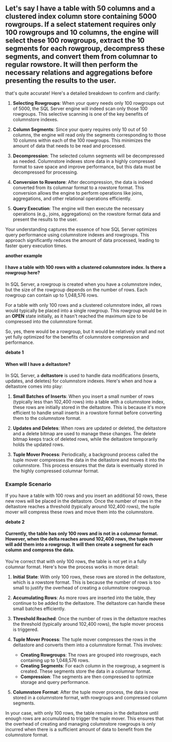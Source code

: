 ## Let's say I have a table with 50 columns and a clustered index column store containing 5000 rowgroups. If a select statement requires only 100 rowgroups and 10 columns, the engine will select these 100 rowgroups, extract the 10 segments for each rowgroup, decompress these segments, and convert them from columnar to regular rowstore. It will then perform the necessary relations and aggregations before presenting the results to the user. 

that's quite accurate! Here's a detailed breakdown to confirm and clarify:

1. **Selecting Rowgroups**: When your query needs only 100 rowgroups out of 5000, the SQL Server engine will indeed scan only those 100 rowgroups. This selective scanning is one of the key benefits of columnstore indexes.

2. **Column Segments**: Since your query requires only 10 out of 50 columns, the engine will read only the segments corresponding to those 10 columns within each of the 100 rowgroups. This minimizes the amount of data that needs to be read and processed.

3. **Decompression**: The selected column segments will be decompressed as needed. Columnstore indexes store data in a highly compressed format to save space and improve performance, but this data must be decompressed for processing.

4. **Conversion to Rowstore**: After decompression, the data is indeed converted from its columnar format to a rowstore format. This conversion allows the engine to perform operations like joins, aggregations, and other relational operations efficiently.

5. **Query Execution**: The engine will then execute the necessary operations (e.g., joins, aggregations) on the rowstore format data and present the results to the user.

Your understanding captures the essence of how SQL Server optimizes query performance using columnstore indexes and rowgroups. This approach significantly reduces the amount of data processed, leading to faster query execution times.

**another example**
#### I have a table with 100 rows with a clustered columnstore index. Is there a rowgroup here?

In SQL Server, a rowgroup is created when you have a columnstore index, but the size of the rowgroup depends on the number of rows. Each rowgroup can contain up to 1,048,576 rows. 

For a table with only 100 rows and a clustered columnstore index, all rows would typically be placed into a single rowgroup. This rowgroup would be in an **OPEN** state initially, as it hasn't reached the maximum size to be compressed into the columnstore format. 

So, yes, there would be a rowgroup, but it would be relatively small and not yet fully optimized for the benefits of columnstore compression and performance.

**debate 1**
#### When will I have a deltastore?

In SQL Server, a **deltastore** is used to handle data modifications (inserts, updates, and deletes) for columnstore indexes. Here's when and how a deltastore comes into play:

1. **Small Batches of Inserts**: When you insert a small number of rows (typically less than 102,400 rows) into a table with a columnstore index, these rows are initially stored in the deltastore. This is because it's more efficient to handle small inserts in a rowstore format before converting them to the columnstore format.

2. **Updates and Deletes**: When rows are updated or deleted, the deltastore and a delete bitmap are used to manage these changes. The delete bitmap keeps track of deleted rows, while the deltastore temporarily holds the updated rows.

3. **Tuple Mover Process**: Periodically, a background process called the tuple mover compresses the data in the deltastore and moves it into the columnstore. This process ensures that the data is eventually stored in the highly compressed columnar format.

### Example Scenario
If you have a table with 100 rows and you insert an additional 50 rows, these new rows will be placed in the deltastore. Once the number of rows in the deltastore reaches a threshold (typically around 102,400 rows), the tuple mover will compress these rows and move them into the columnstore.

**debate 2**
#### Currently, the table has only 100 rows and is not in a columnar format. However, when the delta reaches around 102,400 rows, the tuple mover will add them into a rowgroup. It will then create a segment for each column and compress the data.

You're correct that with only 100 rows, the table is not yet in a fully columnar format. Here's how the process works in more detail:

1. **Initial State**: With only 100 rows, these rows are stored in the deltastore, which is a rowstore format. This is because the number of rows is too small to justify the overhead of creating a columnstore rowgroup.

2. **Accumulating Rows**: As more rows are inserted into the table, they continue to be added to the deltastore. The deltastore can handle these small batches efficiently.

3. **Threshold Reached**: Once the number of rows in the deltastore reaches the threshold (typically around 102,400 rows), the tuple mover process is triggered.

4. **Tuple Mover Process**: The tuple mover compresses the rows in the deltastore and converts them into a columnstore format. This involves:
   - **Creating Rowgroups**: The rows are grouped into rowgroups, each containing up to 1,048,576 rows.
   - **Creating Segments**: For each column in the rowgroup, a segment is created. These segments store the data in a columnar format.
   - **Compression**: The segments are then compressed to optimize storage and query performance.

5. **Columnstore Format**: After the tuple mover process, the data is now stored in a columnstore format, with rowgroups and compressed column segments.

In your case, with only 100 rows, the table remains in the deltastore until enough rows are accumulated to trigger the tuple mover. This ensures that the overhead of creating and managing columnstore rowgroups is only incurred when there is a sufficient amount of data to benefit from the columnstore format.



